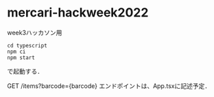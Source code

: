 # mercari-hackweek2022
week3ハッカソン用

```
cd typescript
npm ci
npm start
```
で起動する．

GET /items?barcode={barcode} エンドポイントは、App.tsxに記述予定．
